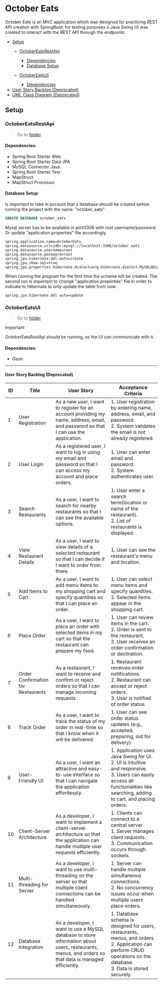 # October Eats
October Eats is an MVC application which was designed for practicing REST API creation with SpringBoot; for testing purposes a Java Swing UI was created to interact with the REST API through the endpoints.  

- [Setup](#setup)
  - [OctoberEatsRestApi](#OctoberEatsRestApi)
    - [Dependencies](#dependencies)
    - [Database Setup](#database-setup)
   
  - [OctoberEatsUI](#OctoberEatsUI)
    - [Dependencies](#dependencies-1)
- [User Story Backlog (Deprecated)](#user-story-backlog-deprecated)
- [UML Class Diagram (Deprecated)](#uml-class-diagram-deprecated)

## Setup
### OctoberEatsRestApi
> Go to [folder](OctoberEatsRestApi).
#### Dependencies:
- Spring Boot Starter Web
- Spring Boot Starter Data JPA
- MySQL Connector Java
- Spring Boot Starter Test
- MapStruct
- MapStruct Processor

#### Database Setup
Is important to take in account that a database should be created before running the project with the name: "october_eats"
```SQL
CREATE DATABASE october_eats
```
Mysql server has to be available in port3306 with root username/password. Or update "application.properties" file accordingly.
```
spring.application.name=OctoberEats
spring.datasource.url=jdbc:mysql://localhost:3306/october_eats
spring.datasource.username=root
spring.datasource.password=root
spring.jpa.hibernate.ddl-auto=create
spring.jpa.show-sql=true
spring.jpa.properties.hibernate.dialect=org.hibernate.dialect.MySQL8Dialect
```
When running the program for the first time the schema will be created. The second run is important to change "application.properties" file in order to indicate to Hibernate to only update the table from now:
```
spring.jpa.hibernate.ddl-auto=update
```
### OctoberEatsUI
> Go to [folder](OctoberEatsUI)

> [!IMPORTANT]  
> OctoberEatsRestApi should be running, so the UI can communicate with it.
#### Dependencies:
- Gson







--------------------------------------------------------------------------------------------------------------------------------------------------------------------------------------------------------------------------------------------------------------------------------------------------
#### User Story Backlog (Deprecated)

| **ID** | **Title**                              | **User Story**                                                                                                                                                          | **Acceptance Criteria**                                                                                                                                                                                                                                      |
|--------|----------------------------------------|------------------------------------------------------------------------------------------------------------------------------------------------------------------------|---------------------------------------------------------------------------------------------------------------------------------------------------------------------------------------------------------------------------------------------------------------|
| 1      | User Registration                      | As a new user, I want to register for an account providing my name, address, email, and password so that I can use the application.                                      | 1. User registration by entering name, address, email, and password. <br> 2. System validates the email is not already registered. |
| 2      | User Login                             | As a registered user, I want to log in using my email and password so that I can access my account and place orders.                                                    | 1. User can enter email and password. <br> 2. System authenticates user.|
| 3      | Search Restaurants                     | As a user, I want to search for nearby restaurants so that I can see the available options.                                                                             | 1. User enter a search term(location or name of the restaurant). <br> 2. List of restaurants is displayed.                                                                          |
| 4      | View Restaurant Details                | As a user, I want to view details of a selected restaurant so that I can decide if I want to order from there.                                                          | 1. User can see the restaurant's menu and location.                                                                                                  |
| 5      | Add Items to Cart                      | As a user, I want to add menu items to my shopping cart and specify quantities so that I can place an order.                                                            | 1. User can select menu items and specify quantities. <br> 2. Selected items appear in the shopping cart.                                                                                     |
| 6      | Place Order                            | As a user, I want to place an order with selected items in my cart so that the restaurant can prepare my food.                                                           | 1. User can review items in the cart. <br>  2. Order is sent to the restaurant. <br> 3. User receives an order confirmation or declination.                                                                   |
| 7      | Order Confirmation for Restaurants     | As a restaurant, I want to receive and confirm or reject orders so that I can manage incoming requests.                                                                 | 1. Restaurant receives order notifications. <br> 2. Restaurant can accept or reject orders. <br> 3. User is notified of order status.                                                                                                                          |
| 8      | Track Order                            | As a user, I want to track the status of my order in real-time so that I know when it will be delivered.                                                                | 1. User can see order status updates (e.g., accepted, preparing, out for delivery).                                  |
| 9      | User-Friendly UI                       | As a user, I want an attractive and easy-to-use interface so that I can navigate the application effortlessly.                                                          | 1. Application uses Java Swing for UI. <br> 2. UI is intuitive and responsive. <br> 3. Users can easily access all functionalities like searching, adding to cart, and placing orders.                                                                          |
| 10     | Client-Server Architecture             | As a developer, I want to implement a client-server architecture so that the application can handle multiple user requests efficiently.                                 | 1. Clients can connect to a central server. <br> 1. Server manages client requests. <br> 3. Communication occurs through sockets.                                                                                                                               |
| 11     | Multi-threading for Server             | As a developer, I want to use multi-threading on the server so that multiple client connections can be handled simultaneously.                                          | 1. Server can handle multiple simultaneous connections. <br> 2. No concurrency issues occur when multiple users place orders.                                                                                                                               |
| 12     | Database Integration                   | As a developer, I want to use a MySQL database to store information about users, restaurants, menus, and orders so that data is managed efficiently.                     | 1. Database schema is designed for users, restaurants, menus, and orders. <br> 2. Application can perform CRUD operations on the database. <br> 3. Data is stored securely.                                                                                     |
